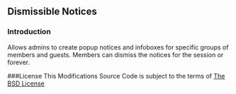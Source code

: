 ## Dismissible Notices

### Introduction
Allows admins to create popup notices and infoboxes for specific groups of members and guests.
Members can dismiss the notices for the session or forever.

###License
This Modifications Source Code is subject to the terms of [The BSD License](http://opensource.org/licenses/BSD-3-Clause)